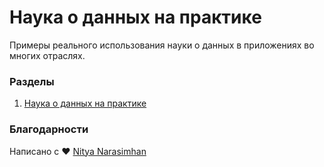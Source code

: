 # Наука о данных на практике

Примеры реального использования науки о данных в приложениях во многих отраслях.

### Разделы

1. [Наука о данных на практике](../20-Real-World-Examples/README.md)

### Благодарности

Написано с ❤️ [Nitya Narasimhan](https://twitter.com/nitya)
